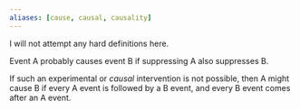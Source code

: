 ```yaml
---
aliases: [cause, causal, causality]
---
```


I will not attempt any hard definitions here. 

Event A probably causes event B if suppressing A also suppresses B.

If such an experimental or *causal* intervention is not possible, then A might cause B if every A event is followed by a B event, and every B event comes after an A event.
